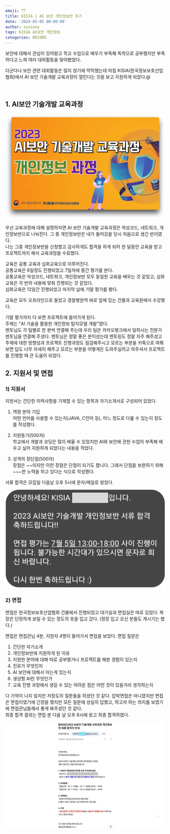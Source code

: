 ```yaml
---
emoji: 🗂️
title: KISIA | AI 보안 개인정보반 후기
date: '2024-02-05 00:00:00'
author: xininny
tags: KISIA AI보안 개인정보
categories: RECORD
---
```


보안에 대해서 관심이 있어왔고 학교 수업으로 배우기 부족해 독학으로 공부했지만 부족하다고 느껴 여러 대외활동을 찾아봤었다.

더군다나 보안 관련 대외활동은 많지 않기에 막막했는데 마침 KISIA(한국정보보호산업협회)에서 AI 보안 기술개발 교육과정이 열린다는 것을 보고 지원하게 되었다.@

<br>

## 1. AI보안 기술개발 교육과정

![kisia-ai-security-poster.png](kisia-ai-security-poster.png)

우선 교육과정에 대해 설명하자면 AI 보안 기술개발 교육과정은 악성코드, 네트워크, 개인정보반으로 나눠진다. 그 중 개인정보반은 내가 들어갔을 당시 처음으로 생긴 반이였다.  
나는 그중 개인정보반을 신청했고 감사하게도 합격을 하게 되어 한 달동안 교육을 받고 프로젝트까지 해서 교육과정을 수료했다.

교육은 공통 교육과 심화교육으로 이루어진다.  
공통교육은 6일정도 진행되었고 7일차에 중간 평가를 본다.  
공통교육은 악성코드, 네트워크, 개인정보반 모두 동일한 교육을 배우는 것 같았고, 심화교육은 각 반의 내용에 맞춰 진행되는 것 같았다.  
심화교육은 12일간 진행되었고 마지막 날에 기말 평가를 봤다.

교육은 모두 오프라인으로 들었고 경찰병원역 바로 앞에 있는 건물과 교육원에서 수강했다.

기말 평가까지 다 보면 프로젝트에 들어가게 된다.  
주제는 "AI 기술을 활용한 개인정보 탐지모델 개발"였다.  
멘토님도 각 팀별로 한 분씩 연결해 주는데 우리 팀은 카카오뱅크에서 일하시는 전문가 멘토님을 연결해 주셨다. 멘토님은 정말 좋은 분이셨는데 멘토링도 정말 자주 해주셨고 주제에 대한 방향성과 프로젝트 진행과정도 점검해주시고 모르는 부분을 카톡으로 여쭤보면 답도 너무 자세히 해주고 모르는 부분을 어떻게든 도와주실려고 하주셔서 프로젝트를 진행할 때 큰 도움이 되었다.

## 2. 지원서 및 면접

### 1) 지원서

지원서는 간단한 이력사항을 기재할 수 있는 항목과 자기소개서로 구성되어 있었다.

1. 역량 분야 기입  
   어떤 언어를 사용할 수 있는지(JAVA, C언어 등), 어느 정도로 다룰 수 있는지 정도를 작성했다.

2. 지원동기(500자)  
   학교에서 개발과 코딩은 많이 배울 수 있었지만 AI와 보안에 관한 수업이 부족해 배우고 싶어 지원하게 되었다는 내용을 적었다.

3. 성격의 장단점(500자)  
   장점은 ~~이지만 이런 장점은 단점이 되기도 합니다. 그래서 단점을 보완하기 위해 ~~~한 노력을 하고 있다는 식으로 작성했다.

서류 합격은 모집일 다음날 오후 5시에 문자/메일로 왔었다.

![kisia-first-pass.png](kisia-first-pass.png)

### 2) 면접

면접은 한국정보보호산업협회 건물에서 진행되었고 대기실과 면접실은 따로 있었다. 복장은 단정하게 보일 수 있는 정도의 옷을 입고 갔다. (정장 입고 오신 분들도 계시기는 했다.)

면접은 면접관님 4분, 지원자 4명이 들어가서 면접을 보았다. 면접 질문은

1. 간단한 자기소개
2. 개인정보반에 지원하게 된 이유
3. 지원한 분야에 대해 따로 공부했거나 프로젝트를 해본 경험이 있는지
4. 진로가 무엇인지
5. AI 보안에 대해서 아는게 있는지
6. 생성형 AI란 무엇인가
7. 교육 진행 과정에서 생길 수 있는 어려운 점은 어떤 것이 있을거라 생각하는지

다 기억이 나지 않지만 저정도의 질문들을 하셨던 것 같다.
압박면접은 아니였지만 면접은 면접이였기에 긴장을 했지만 모든 질문에 성실히 답했고, 하고자 하는 의지를 보였기에 면접관님들께서 좋게 봐주셨던 것 같다.  
최종 합격 결과는 면접 본 다음 날 오후 6시에 왔고 최종 합격하였다.

![kisia-first-pass.png](kisia-final-pass.png)

```toc

```

<script src="https://utteranc.es/client.js"
        repo="xininny/xininny.github.io"
        issue-term="pathname"
        theme="github-light"
        crossorigin="anonymous"
        async>
</script>

